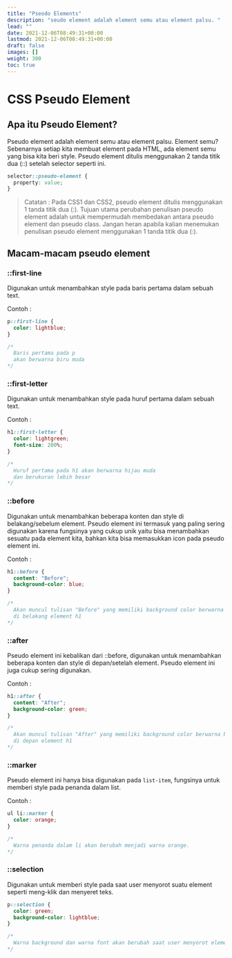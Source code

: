 ```yaml
---
title: "Pseodo Elements"
description: "seudo element adalah element semu atau element palsu. "
lead: ""
date: 2021-12-06T08:49:31+00:00
lastmod: 2021-12-06T08:49:31+00:00
draft: false
images: []
weight: 300
toc: true
---
```

# CSS Pseudo Element

## Apa itu Pseudo Element?

Pseudo element adalah element semu atau element palsu. Element semu? Sebenarnya setiap kita membuat element
pada HTML, ada element semu yang bisa kita beri style. Pseudo element ditulis menggunakan 2 tanda titik dua (::)
setelah selector seperti ini.

```css
selector::pseudo-element {
  property: value;
}
```

> Catatan : Pada CSS1 dan CSS2, pseudo element ditulis menggunakan 1 tanda titik dua (:). Tujuan utama
> perubahan penulisan pseudo element adalah untuk mempermudah membedakan antara pseudo element dan pseudo
> class. Jangan heran apabila kalian menemukan penulisan pseudo element menggunakan 1 tanda titik dua (:).

## Macam-macam pseudo element

### ::first-line

Digunakan untuk menambahkan style pada baris pertama dalam sebuah text.

Contoh :

```css
p::first-line {
  color: lightblue;
}

/*  
  Baris pertama pada p
  akan berwarna biru muda
*/
```

### ::first-letter

Digunakan untuk menambahkan style pada huruf pertama dalam sebuah text.

Contoh :

```css
h1::first-letter {
  color: lightgreen;
  font-size: 200%;
}

/*  
  Huruf pertama pada h1 akan berwarna hijau muda
  dan berukuran lebih besar
*/
```

### ::before

Digunakan untuk menambahkan beberapa konten dan style di belakang/sebelum element. Pseudo element
ini termasuk yang paling sering digunakan karena fungsinya yang cukup unik yaitu bisa menambahkan sesuatu
pada element kita, bahkan kita bisa memasukkan icon pada pseudo element ini.

Contoh :

```css
h1::before {
  content: "Before";
  background-color: blue;
}

/*
  Akan muncul tulisan "Before" yang memiliki background color berwarna biru
  di belakang element h1
*/
```

### ::after

Pseudo element ini kebalikan dari ::before, digunakan untuk menambahkan beberapa
konten dan style di depan/setelah element. Pseudo element ini juga cukup sering digunakan.

Contoh :

```css
h1::after {
  content: "After";
  background-color: green;
}

/*
  Akan muncul tulisan "After" yang memiliki background color berwarna biru
  di depan element h1
*/
```

### ::marker

Pseudo element ini hanya bisa digunakan pada `list-item`, fungsinya untuk memberi style pada penanda dalam list.

Contoh :

```css
ul li::marker {
  color: orange;
}

/*
  Warna penanda dalam li akan berubah menjadi warna orange.
*/
```

### ::selection

Digunakan untuk memberi style pada saat user menyorot suatu element seperti
meng-klik dan menyeret teks.

```css
p::selection {
  color: green;
  background-color: lightblue;
}

/*
  Warna background dan warna font akan berubah saat user menyorot element p.
*/
```
